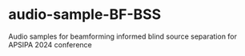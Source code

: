 # audio-sample-BF-BSS
Audio samples for beamforming informed blind source separation for APSIPA 2024 conference
